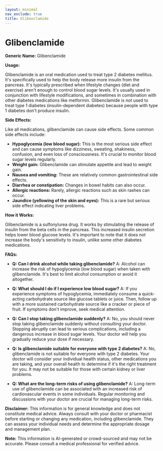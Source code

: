 ```yaml
---
layout: minimal
nav_exclude: true
title: Glibenclamide
---
```


# Glibenclamide

**Generic Name:** Glibenclamide

**Usage:**

Glibenclamide is an oral medication used to treat type 2 diabetes mellitus.  It's specifically used to help the body release more insulin from the pancreas.  It's typically prescribed when lifestyle changes (diet and exercise) aren't enough to control blood sugar levels.  It's usually used in conjunction with lifestyle modifications, and sometimes in combination with other diabetes medications like metformin.  Glibenclamide is *not* used to treat type 1 diabetes (insulin-dependent diabetes) because people with type 1 diabetes don't produce insulin.

**Side Effects:**

Like all medications, glibenclamide can cause side effects.  Some common side effects include:

* **Hypoglycemia (low blood sugar):** This is the most serious side effect and can cause symptoms like dizziness, sweating, shakiness, confusion, and even loss of consciousness.  It's crucial to monitor blood sugar levels regularly.
* **Weight gain:** Glibenclamide can stimulate appetite and lead to weight gain.
* **Nausea and vomiting:** These are relatively common gastrointestinal side effects.
* **Diarrhea or constipation:**  Changes in bowel habits can also occur.
* **Allergic reactions:**  Rarely, allergic reactions such as skin rashes can occur.
* **Jaundice (yellowing of the skin and eyes):** This is a rare but serious side effect indicating liver problems.

**How it Works:**

Glibenclamide is a sulfonylurea drug. It works by stimulating the release of insulin from the beta cells in the pancreas. This increased insulin secretion helps lower blood glucose levels.  It's important to note that it does *not* increase the body's sensitivity to insulin, unlike some other diabetes medications.


**FAQs:**

* **Q: Can I drink alcohol while taking glibenclamide?** A: Alcohol can increase the risk of hypoglycemia (low blood sugar) when taken with glibenclamide.  It's best to limit alcohol consumption or avoid it altogether.

* **Q: What should I do if I experience low blood sugar?** A: If you experience symptoms of hypoglycemia, immediately consume a quick-acting carbohydrate source like glucose tablets or juice.  Then, follow up with a more sustained carbohydrate source like a cracker or piece of fruit.  If symptoms don't improve, seek medical attention.

* **Q: Can I stop taking glibenclamide suddenly?** A: No, you should never stop taking glibenclamide suddenly without consulting your doctor.  Stopping abruptly can lead to serious complications, including a dangerous increase in blood sugar levels.  Your doctor will help you gradually reduce your dose if necessary.

* **Q: Is glibenclamide suitable for everyone with type 2 diabetes?** A: No, glibenclamide is not suitable for everyone with type 2 diabetes.  Your doctor will consider your individual health status, other medications you are taking, and your overall health to determine if it's the right treatment for you.  It may not be suitable for those with certain kidney or liver problems.

* **Q: What are the long-term risks of using glibenclamide?** A: Long-term use of glibenclamide can be associated with an increased risk of cardiovascular events in some individuals.  Regular monitoring and discussions with your doctor are crucial for managing long-term risks.


**Disclaimer:** This information is for general knowledge and does not constitute medical advice.  Always consult with your doctor or pharmacist before starting or changing any medication, including glibenclamide.  They can assess your individual needs and determine the appropriate dosage and management plan.


**Note:** This information is AI-generated or crowd-sourced and may not be accurate. Please consult a medical professional for verified advice.